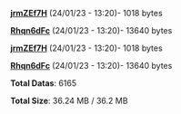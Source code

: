 [**jrmZEf7H**](/data/jrmZEf7H.txt) (24/01/23 - 13:20)- 1018 bytes

[**Rhqn6dFc**](/data/Rhqn6dFc.txt) (24/01/23 - 13:20)- 13640 bytes

[**jrmZEf7H**](/data/jrmZEf7H.txt) (24/01/23 - 13:20)- 1018 bytes

[**Rhqn6dFc**](/data/Rhqn6dFc.txt) (24/01/23 - 13:20)- 13640 bytes

**Total Datas**: 6165

**Total Size**: 36.24 MB / 36.2 MB